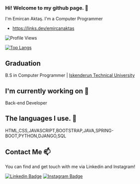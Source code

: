 ### Hi! Welcome to my github page. 👋

I'm Emircan Aktaş. I'm a Computer Programmer
- https://links.dev/emircanaktas

![Profile Views](https://komarev.com/ghpvc/?username=EmircanAktas26)

[![Top Langs](https://github-readme-stats.vercel.app/api/top-langs/?username=EmircanAktas26&layout=compact)](https://github.com/EmircanAktas26/github-readme-stats)


## Graduation

B.S in Computer Programmer | [Iskenderun Technical University](https://iste.edu.tr/)

## I'm currently working on 🔭

Back-end Developer

## The languages ​​I use. 💬

HTML,CSS,JAVASCRIPT,BOOTSTRAP,JAVA,SPRING-BOOT,PYTHON,DJANGO,SQL

## Contact Me 📫

You can find and get touch with me via Linkedin and Instagram!

[![Linkedin Badge](https://img.shields.io/badge/EmircanAktas26-follow%20on%20linkedin-blue?style=for-the-badge&logo=linkedin)](https://www.linkedin.com/in/aktsemrcn/)
[![Instagram Badge](https://img.shields.io/badge/EmircanAktas26-follow%20on%20instagram-blue?style=for-the-badge&logo=instagram)](https://instagram.com/aktsemrcn/)
